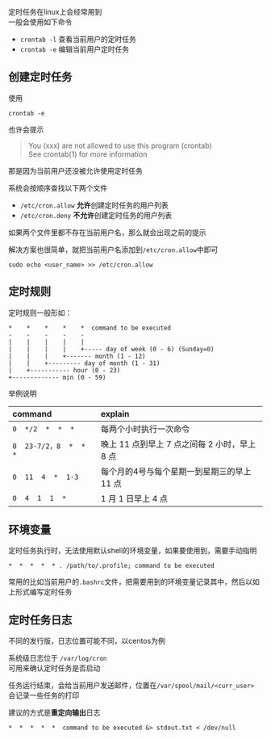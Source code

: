 定时任务在linux上会经常用到  
一般会使用如下命令  
- `crontab -l` 查看当前用户的定时任务
- `crontab -e` 编辑当前用户定时任务

## 创建定时任务
使用
        
    crontab -e
也许会提示
> You (xxx) are not allowed to use this program (crontab)  
See crontab(1) for more information

那是因为当前用户还没被允许使用定时任务  

系统会按顺序查找以下两个文件
- `/etc/cron.allow` **允许**创建定时任务的用户列表
- `/etc/cron.deny`  **不允许**创建定时任务的用户列表

如果两个文件里都不存在当前用户名，那么就会出现之前的提示

解决方案也很简单，就把当前用户名添加到`/etc/cron.allow`中即可

    sudo echo <user_name> >> /etc/cron.allow

## 定时规则
定时规则一般形如：
```
*    *    *    *    *  command to be executed
-    -    -    -    -
|    |    |    |    |
|    |    |    |    +----- day of week (0 - 6) (Sunday=0)
|    |    |    +------- month (1 - 12)
|    |    +--------- day of month (1 - 31)
|    +----------- hour (0 - 23)
+------------- min (0 - 59)
```

举例说明  

|command| explain|
|:-------|:--------|
|`0  */2  *  *  *` |每两个小时执行一次命令| 
|`0  23-7/2，8  *  *  *`| 晚上 11 点到早上 7 点之间每 2 小时，早上 8 点|
|`0  11  4  *  1-3`|每个月的4号与每个星期一到星期三的早上 11 点|
|`0  4  1  1  *`|  1 月 1 日早上 4 点|

## 环境变量
定时任务执行时，无法使用默认shell的环境变量，如果要使用到，需要手动指明

    *  *  *  *  * . /path/to/.profile; command to be executed

常用的比如当前用户的`.bashrc`文件，把需要用到的环境变量记录其中，然后以如上形式编写定时任务

## 定时任务日志
不同的发行版，日志位置可能不同，以centos为例  

系统级日志位于 `/var/log/cron`  
可用来确认定时任务是否启动

任务运行结束，会给当前用户发送邮件，位置在`/var/spool/mail/<curr_user>`  
会记录一些任务的打印

建议的方式是**重定向输出**日志

    *  *  *  *  *  command to be executed &> stdout.txt < /dev/null

